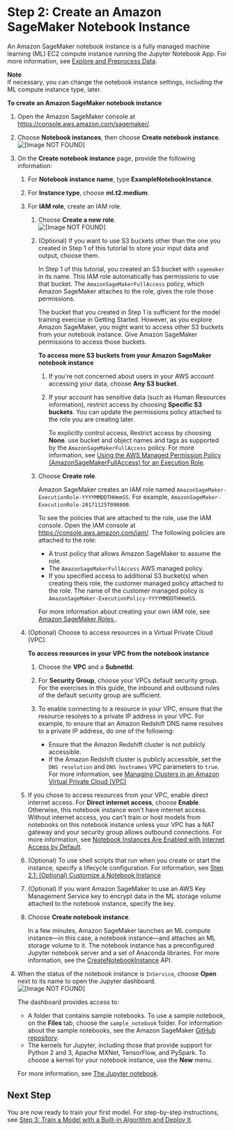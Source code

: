 # Step 2: Create an Amazon SageMaker Notebook Instance<a name="gs-setup-working-env"></a>

An Amazon SageMaker notebook instance is a fully managed machine learning \(ML\) EC2 compute instance running the Jupyter Notebook App\. For more information, see [Explore and Preprocess Data](how-it-works-notebooks-instances.md)\. 

**Note**  
If necessary, you can change the notebook instance settings, including the ML compute instance type, later\.

**To create an Amazon SageMaker notebook instance**

1. Open the Amazon SageMaker console at [https://console\.aws\.amazon\.com/sagemaker/](https://console.aws.amazon.com/sagemaker/)\. 

1. Choose **Notebook instances**, then choose **Create notebook instance**\.  
![\[Image NOT FOUND\]](http://docs.aws.amazon.com/sagemaker/latest/dg/images/create-workspace-10.png)

1. On the **Create notebook instance** page, provide the following information: 

   1. For **Notebook instance name**, type **ExampleNotebookInstance**\.

   1. For **Instance type**, choose **ml\.t2\.medium**\.

   1. For **IAM role**, create an IAM role\.

      1. Choose **Create a new role**\.   
![\[Image NOT FOUND\]](http://docs.aws.amazon.com/sagemaker/latest/dg/images/create-workspace-20.png)

      1. \(Optional\) If you want to use S3 buckets other than the one you created in Step 1 of this tutorial to store your input data and output, choose them\. 

         In Step 1 of this tutorial, you created an S3 bucket with `sagemaker` in its name\. This IAM role automatically has permissions to use that bucket\. The `AmazonSageMakerFullAccess` policy, which Amazon SageMaker attaches to the role, gives the role those permissions\. 

         The bucket that you created in Step 1 is sufficient for the model training exercise in Getting Started\. However, as you explore Amazon SageMaker, you might want to access other S3 buckets from your notebook instance\. Give Amazon SageMaker permissions to access those buckets\.

         **To access more S3 buckets from your Amazon SageMaker notebook instance**

         1. If you're not concerned about users in your AWS account accessing your data, choose **Any S3 bucket**\.

         1. If your account has sensitive data \(such as Human Resources information\), restrict access by choosing **Specific S3 buckets**\. You can update the permissions policy attached to the role you are creating later\.

            To explicitly control access, Restrict access by choosing **None**\. use bucket and object names and tags as supported by the `AmazonSageMakerFullAccess` policy\. For more information, see [Using the AWS Managed Permission Policy \(AmazonSageMakerFullAccess\) for an Execution Role](sagemaker-roles.md#sagemaker-roles-amazonsagemakerfullaccess-policy)\.

      1. Choose **Create role**\.

         Amazon SageMaker creates an IAM role named `AmazonSageMaker-ExecutionRole-YYYYMMDDTHHmmSS`\. For example, `AmazonSageMaker-ExecutionRole-20171125T090800`\.

         To see the policies that are attached to the role, use the IAM console\. Open the IAM console at [https://console\.aws\.amazon\.com/iam/](https://console.aws.amazon.com/iam/)\. The following policies are attached to the role:
         + A trust policy that allows Amazon SageMaker to assume the role\. 
         + The `AmazonSageMakerFullAccess` AWS managed policy\. 
         + If you specified access to additional S3 bucket\(s\) when creating theis role, the customer managed policy attached to the role\. The name of the customer managed policy is `AmazonSageMaker-ExecutionPolicy-YYYYMMDDTHHmmSS`\. 

         For more information about creating your own IAM role, see [Amazon SageMaker Roles ](sagemaker-roles.md)\. 

   1. \(Optional\) Choose to access resources in a Virtual Private Cloud \(VPC\)\. 

      **To access resources in your VPC from the notebook instance**

      1. Choose the **VPC** and a **SubnetId**\.

      1. For **Security Group**, choose your VPCs default security group\. For the exercises in this guide, the inbound and outbound rules of the default security group are sufficient\. 

      1. To enable connecting to a resource in your VPC, ensure that the resource resolves to a private IP address in your VPC\. For example, to ensure that an Amazon Redshift DNS name resolves to a private IP address, do one of the following: 
         + Ensure that the Amazon Redshift cluster is not publicly accessible\. 
         + If the Amazon Redshift cluster is publicly accessible, set the `DNS resolution` and `DNS hostnames` VPC parameters to `true`\. For more information, see [Managing Clusters in an Amazon Virtual Private Cloud \(VPC\)](http://docs.aws.amazon.com//redshift/latest/mgmt/managing-clusters-vpc.html) 

   1. If you chose to access resources from your VPC, enable direct internet access\. For **Direct internet access**, choose **Enable**\. Otherwise, this notebook instance won't have internet access\. Without internet access, you can't train or host models from notebooks on this notebook instance unless your VPC has a NAT gateway and your security group allows outbound connections\. For more information, see [Notebook Instances Are Enabled with Internet Access by Default](appendix-additional-considerations.md#appendix-notebook-and-internet-access)\. 

   1. \(Optional\) To use shell scripts that run when you create or start the instance, specify a lifecycle configuration\. For information, see [Step 2\.1: \(Optional\) Customize a Notebook Instance ](notebook-lifecycle-config.md)

   1. \(Optional\) If you want Amazon SageMaker to use an AWS Key Management Service key to encrypt data in the ML storage volume attached to the notebook instance, specify the key\. 

   1. Choose **Create notebook instance**\. 

      In a few minutes, Amazon SageMaker launches an ML compute instance—in this case, a notebook instance—and attaches an ML storage volume to it\. The notebook instance has a preconfigured Jupyter notebook server and a set of Anaconda libraries\. For more information, see the [CreateNotebookInstance](API_CreateNotebookInstance.md) API\. 

1. When the status of the notebook instance is `InService`, choose **Open** next to its name to open the Jupyter dashboard\.  
![\[Image NOT FOUND\]](http://docs.aws.amazon.com/sagemaker/latest/dg/images/ironman-jupyter-home-page.png)

   The dashboard provides access to:
   + A folder that contains sample notebooks\. To use a sample notebook, on the **Files** tab, choose the `sample_notebook` folder\. For information about the sample notebooks, see the Amazon SageMaker [GitHub repository](https://github.com/awslabs/amazon-sagemaker-examples)\.
   + The kernels for Jupyter, including those that provide support for Python 2 and 3, Apache MXNet, TensorFlow, and PySpark\. To choose a kernel for your notebook instance, use the **New** menu\. 

   For more information, see [The Jupyter notebook](https://jupyter-notebook.readthedocs.io/en/stable/)\.

## Next Step<a name="gs-setup-working-env-nextstep"></a>

You are now ready to train your first model\. For step\-by\-step instructions, see [Step 3: Train a Model with a Built\-in Algorithm and Deploy It](ex1.md)\.